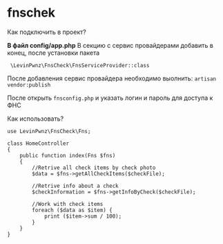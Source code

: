 # fnschek

Как подключить в проект?

**В файл config/app.php**
В секцию с сервис провайдерами добавить в конец, после установки пакета

<code> \LevinPwnz\FnsCheck\FnsServiceProvider::class</code>

После добавления сервис провайдера необходимо выолнить:
`artisan vendor:publish`

После открыть `fnsconfig.php` и указать логин и пароль для доступа к ФНС

Как использовать?

```
use LevinPwnz\FnsCheck\Fns;

class HomeController
{
    public function index(Fns $fns)
    {
        //Retrive all check items by check photo
        $data = $fns->getAllCheckItems($checkFile);
        
        //Retrive info about a check
        $checkInformation = $fns->getInfoByCheck($checkFile);

        //Work with check items
        foreach ($data as $item) {
            print ($item->sum / 100);
        }
    }
}
```
